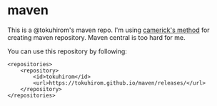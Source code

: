 maven
=====

This is a @tokuhirom's maven repo.
I'm using [camerick's method](http://cemerick.com/2010/08/24/hosting-maven-repos-on-github/) for creating maven repository. Maven central is too hard for me.

You can use this repository by following:

    <repositories>
        <repository>
            <id>tokuhirom</id>
            <url>https://tokuhirom.github.io/maven/releases/</url>
        </repository>
    </repositories>

